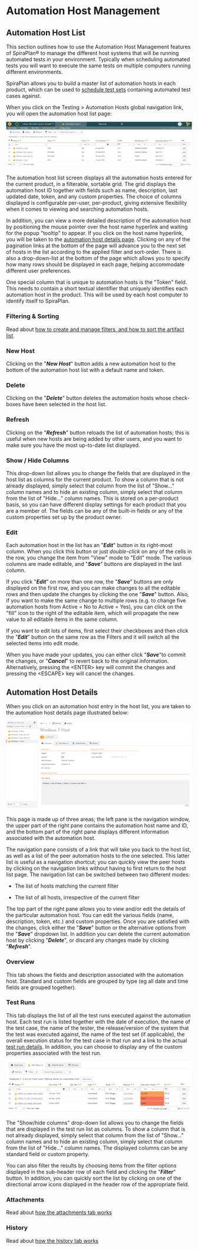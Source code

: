 # Automation Host Management

## Automation Host List

This section outlines how to use the Automation Host Management features of SpiraPlan® to manage the different host systems that will be running automated tests in your environment. Typically when scheduling automated tests you will want to execute the same tests on multiple computers running different environments.

SpiraPlan allows you to build a master list of automation hosts in each product, which can be used to [schedule test sets](Test-Set-Management.md/#scheduling-test-sets) containing automated test cases against. 

When you click on the Testing \> Automation Hosts global navigation link, you will open the automation host list page:

![](img/Test_Case_Management_230.png)

The automation host list screen displays all the automation hosts entered for the current product, in a filterable, sortable grid. The grid displays the automation host ID together with fields such as name, description, last updated date, token, and any custom properties. The choice of columns displayed is configurable per-user, per-product, giving extensive flexibility when it comes to viewing and searching automation hosts.

In addition, you can view a more detailed description of the automation host by positioning the mouse pointer over the host name hyperlink and waiting for the popup "tooltip" to appear. If you click on the host name hyperlink, you will be taken to the [automation host details page](#automation-host-details). Clicking on any of the pagination links at the bottom of the page will advance you to the next set of hosts in the list according to the applied filter and sort-order. There is also a drop-down-list at the bottom of the page which allows you to specify how many rows should be displayed in each page, helping accommodate different user preferences.

One special column that is unique to automation hosts is the "Token" field. This needs to contain a short textual identifier that uniquely identifies each automation host in the product. This will be used by each host computer to identify itself to SpiraPlan.


### Filtering & Sorting

Read about [how to create and manage filters, and how to sort the artifact list](Application-Wide.md#filtering).


### New Host

Clicking on the "***New Host***" button adds a new automation host to the bottom of the automation host list with a default name and token.


### Delete

Clicking on the "***Delete***" button deletes the automation hosts whose check-boxes have been selected in the host list.


### Refresh

Clicking on the "***Refresh***" button reloads the list of automation hosts; this is useful when new hosts are being added by other users, and you want to make sure you have the most up-to-date list displayed.


### Show / Hide Columns

This drop-down list allows you to change the fields that are displayed in the host list as columns for the current product. To show a column that is not already displayed, simply select that column from the list of "Show..." column names and to hide an existing column, simply select that column from the list of "Hide..." column names. This is stored on a per-product basis, so you can have different display settings for each product that you are a member of. The fields can be any of the built-in fields or any of the custom properties set up by the product owner.


### Edit

Each automation host in the list has an "***Edit***" button in its right-most column. When you click this button or just
*double-click* on any of the cells in the row, you change the item from "View" mode to "Edit" mode. The various columns are made editable, and "***Save***" buttons are displayed in the last column.

If you click "***Edit***" on more than one row, the "***Save***" buttons are only displayed on the first row, and you can make changes to all the editable rows and then update the changes by clicking the one "***Save***" button. Also, if you want to make the same change to multiple rows (e.g. to change five automation hosts from Active = No to Active = Yes), you can click on the "fill" icon to the right of the editable item, which will propagate the new value to all editable items in the same column.

If you want to edit lots of items, first select their checkboxes and then click the "***Edit***" button on the same row as the Filters and it will switch all the selected items into edit mode.

When you have made your updates, you can either click "***Save***"to commit the changes, or "***Cancel***" to revert back to the original information. Alternatively, pressing the <ENTER\> key will commit the changes and pressing the <ESCAPE\> key will cancel the changes.


## Automation Host Details

When you click on an automation host entry in the host list, you are taken to the automation host details page illustrated below:

![](img/Test_Case_Management_231.png)

This page is made up of three areas; the left pane is the navigation window, the upper part of the right pane contains the automation host name and ID, and the bottom part of the right pane displays different information associated with the automation host.

The navigation pane consists of a link that will take you back to the host list, as well as a list of the peer automation hosts to the one selected. This latter list is useful as a navigation shortcut; you can quickly view the peer hosts by clicking on the navigation links without having to first return to the host list page. The navigation list can be switched between two different modes:

-   The list of hosts matching the current filter

-   The list of all hosts, irrespective of the current filter

The top part of the right pane allows you to view and/or edit the details of the particular automation host. You can edit the various fields (name, description, token, etc.) and custom properties. Once you are satisfied with the changes, click either the "***Save***" button or the alternative options from the "***Save***" dropdown list. In addition you can delete the current automation host by clicking "***Delete***", or discard any changes made by clicking "***Refresh***".


### Overview

This tab shows the fields and description associated with the automation host. Standard and custom fields are grouped by type (eg all date and time fields are grouped together).


### Test Runs

This tab displays the list of all the test runs executed against the automation host. Each test run is listed together with the date of execution, the name of the test case, the name of the tester, the release/version of the system that the test was executed against, the name of the test set (if applicable), the overall execution status for the test case in that run and a link to the actual [test run details](#test-run-details). In addition, you can choose to display any of the custom properties associated with the test run.

![](img/Test_Case_Management_232.png)

The "Show/hide columns" drop-down list allows you to change the fields that are displayed in the test run list as columns. To show a column that is not already displayed, simply select that column from the list of "Show..." column names and to hide an existing column, simply select that column from the list of "Hide..." column names. The displayed columns can be any standard field or custom property.

You can also filter the results by choosing items from the filter options displayed in the sub-header row of each field and clicking the "***Filter***" button. In addition, you can quickly sort the list by clicking on one of the directional arrow icons displayed in the header row of the appropriate field.


### Attachments

Read about [how the attachments tab works](Application-Wide.md#attachments)


### History

Read about [how the history tab works](Application-Wide.md#history)